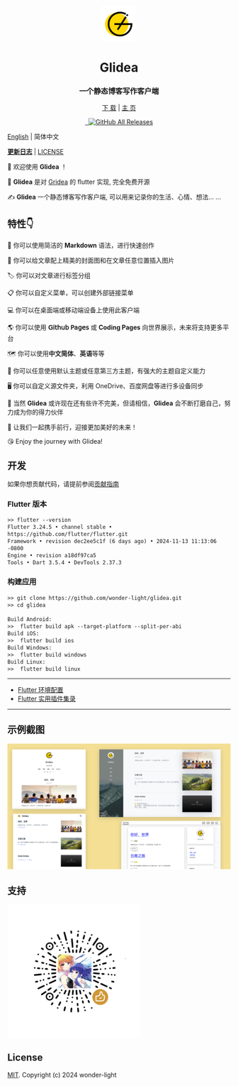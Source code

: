 <div align="center">
  <img src="assets/public/app-icons/glidea.png"  width="80px" height="80px">
  <h1 align="center">Glidea</h1>
  <h3 align="center">一个静态博客写作客户端</h3>

  [下 载](https://github.com/wonder-light/glidea/releases) | [主 页](https://glidea.nianian.cn/)

  <a href="https://github.com/wonder-light/glidea/releases/latest">
    <img src="https://img.shields.io/github/release/wonder-light/glidea.svg?style=flat-square" alt="">
  </a>
  <a href="https://github.com/wonder-light/glidea/blob/master/LICENSE">
    <img src="https://img.shields.io/github/license/wonder-light/glidea.svg?style=flat-square" alt="">
  </a>
  <a href="https://github.com/wonder-light/glidea/releases/latest">
    <img src="https://img.shields.io/github/downloads/wonder-light/glidea/total.svg?color=%2312b886&style=flat-square" alt="GitHub All Releases">
  </a>
</div>

[English](README-en.md) | 简体中文

**[更新日志](CHANGELOG.md)** | [LICENSE](LICENSE)

👏  欢迎使用 **Glidea** ！

🔔  **Glidea** 是对 [Gridea](https://github.com/getGlidea/Glidea) 的 flutter 实现, 完全免费开源

✍️  **Glidea** 一个静态博客写作客户端, 可以用来记录你的生活、心情、想法... ...

## 特性👇
📝  你可以使用简洁的 **Markdown** 语法，进行快速创作

🌉  你可以给文章配上精美的封面图和在文章任意位置插入图片

🏷️  你可以对文章进行标签分组

📋  你可以自定义菜单，可以创建外部链接菜单

💻  你可以在桌面端或移动端设备上使用此客户端

🌎  你可以使用 **𝖦𝗂𝗍𝗁𝗎𝖻 𝖯𝖺𝗀𝖾𝗌** 或 **Coding Pages** 向世界展示，未来将支持更多平台

<!--
💬  你可以进行简单的配置，接入 [Gitalk](https://github.com/gitalk/gitalk) 或 [DisqusJS](https://github.com/SukkaW/DisqusJS) 评论系统
-->

🗺️  你可以使用**中文简体**、**英语**等等

🌁  你可以任意使用默认主题或任意第三方主题，有强大的主题自定义能力

🖥  你可以自定义源文件夹，利用 OneDrive、百度网盘等进行多设备同步

🌱 当然 **Glidea** 或许现在还有些许不完美，但请相信，**Glidea** 会不断打磨自己，努力成为你的得力伙伴

💪 让我们一起携手前行，迎接更加美好的未来！

😘 Enjoy the journey with Glidea!

## 开发
如果你想贡献代码，请提前参阅[贡献指南](https://github.com/wonder-light/glidea/wiki/%E8%B4%A1%E7%8C%AE%E6%8C%87%E5%8D%97)

### Flutter 版本
```shell
>> flutter --version
Flutter 3.24.5 • channel stable • https://github.com/flutter/flutter.git
Framework • revision dec2ee5c1f (6 days ago) • 2024-11-13 11:13:06 -0800
Engine • revision a18df97ca5
Tools • Dart 3.5.4 • DevTools 2.37.3
```
### 构建应用

``` shell
>> git clone https://github.com/wonder-light/glidea.git
>> cd glidea

Build Android:
>>  flutter build apk --target-platform --split-per-abi
Build iOS:
>>  flutter build ios
Build Windows:
>>  flutter build windows  
Build Linux:
>>  flutter build linux
```

---

+ [Flutter 环境配置](https://github.com/toly1994328/FlutterUnit/issues/22)
+ [Flutter 实用插件集录](https://github.com/toly1994328/FlutterUnit/issues/41)

---

## 示例截图
<div align="center">
  <img src="assets/images/themes.png">
</div>

## 支持
<img src="assets/images/reward_qrcode.png" width="300px" height="300px">

## License
[MIT](LICENSE). Copyright (c) 2024 wonder-light
